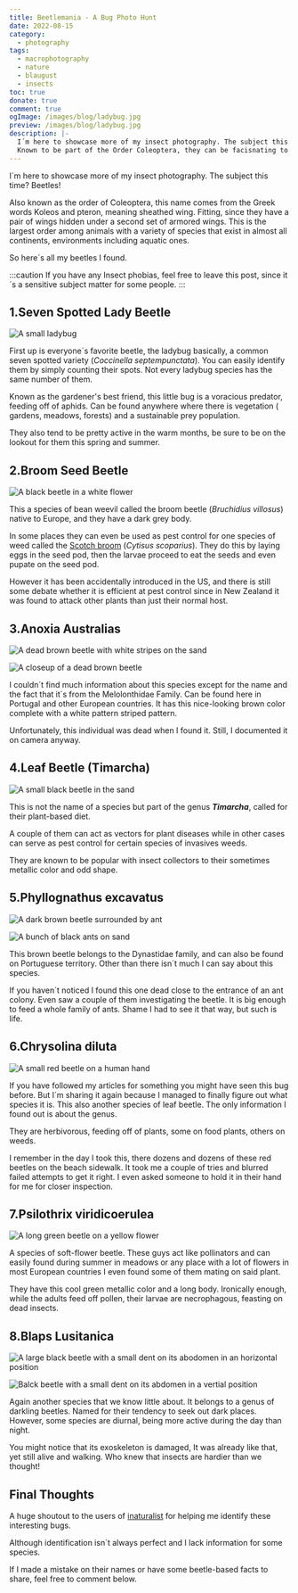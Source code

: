 ```yaml
---
title: Beetlemania - A Bug Photo Hunt
date: 2022-08-15
category:
  - photography
tags:
  - macrophotography
  - nature
  - blaugust
  - insects
toc: true
donate: true
comment: true
ogImage: /images/blog/ladybug.jpg
preview: /images/blog/ladybug.jpg
description: |-
  I´m here to showcase more of my insect photography. The subject this time? Beetles!
  Known to be part of the Order Coleoptera, they can be facisnating to watch.
---
```


I´m here to showcase more of my insect photography. The subject this time? Beetles!

Also known as the order of Coleoptera, this name comes from the Greek words Koleos and pteron, meaning sheathed wing. Fitting, since they have a pair of wings hidden under a second set of armored wings. This is the largest order among animals with a variety of species that exist in almost all continents, environments including aquatic ones.

So here´s all my beetles I found.

:::caution
If you have any Insect phobias, feel free to leave this post, since it´s a sensitive subject matter for some people.
:::

## 1.Seven Spotted Lady Beetle


![A small ladybug ](/images/blog/ladybug.jpg)


First up is everyone´s favorite beetle, the ladybug basically, a common seven spotted variety (*Coccinella septempunctata*). You can easily identify them by simply counting their spots. Not every ladybug species has the same number of them.

Known as the gardener's best friend, this little bug is a voracious predator, feeding off of aphids. Can be found anywhere where there is vegetation ( gardens, meadows, forests) and a sustainable prey population.

They also tend to be pretty active in the warm months, be sure to be on the lookout for them this spring and summer.

## 2.Broom Seed Beetle


![A black beetle in a white flower](/images/2022/blackbeetleonflower.jpg)


This a species of bean weevil called the broom beetle (*Bruchidius villosus*) native to Europe, and they have a dark grey body. 

In some places they can even be used as pest control for one species of weed called the [Scotch broom](https://en.wikipedia.org/wiki/Cytisus_scoparius) (_Cytisus scoparius_). They do this by laying eggs in the seed pod, then the larvae proceed to eat the seeds and even pupate on the seed pod.

However it has been accidentally introduced in the US, and there is still some debate whether it is efficient at pest control since in New Zealand it was found to attack other plants than just their normal host.

## 3.Anoxia Australias


![A dead brown beetle with white stripes on the sand](/images/2022/brownbettlesand.jpeg)


![A closeup of a dead brown beetle](/images/2022/brownbeetlesand.jpeg)



I couldn´t find much information about this species except for the name and the fact that it´s from the Melolonthidae Family. Can be found here in Portugal and other European countries. It has this nice-looking brown color complete with a white pattern striped pattern.

Unfortunately, this individual was dead when I found it. Still, I documented it on camera anyway.

## 4.Leaf Beetle (Timarcha)


![A small black beetle in the sand](/images/2022/blackbeetlesand.jpeg)

This is not the name of a species but part of the genus ***Timarcha***, called for their plant-based diet.

A couple of them can act as vectors for plant diseases while in other cases can serve as pest control for certain species of invasives weeds.

They are known to be popular with insect collectors to their sometimes metallic color and odd shape.

## 5.Phyllognathus excavatus


![A dark brown beetle surrounded by ant](/images/2022/deadbeetle.jpg)

![A bunch of black ants on sand](/images/2022/antsonbeach.jpg)

This brown beetle belongs to the Dynastidae family, and can also be found on Portuguese territory. Other than there isn´t much I can say about this species.

If you haven´t noticed I found this one dead close to the entrance of an ant colony. Even saw a couple of them investigating the beetle. It is big enough to feed a whole family of ants. Shame I had to see it that way, but such is life.

## 6.Chrysolina diluta


![A small red beetle on a human hand](/images/2022/redbeetle.jpeg)


If you have followed my articles for something you might have seen this bug before. But I´m sharing it again because I managed to finally figure out what species it is. This also another species of leaf beetle. The only information I found out is about the genus.

They are herbivorous, feeding off of plants, some on food plants, others on weeds.

I remember in the day I took this, there dozens and dozens of these red beetles on the beach sidewalk. It took me a couple of tries and blurred failed attempts to get it right. I even asked someone to hold it in their hand for me for closer inspection.

## 7.Psilothrix viridicoerulea


![A long green beetle on a yellow flower](/images/2022/greenbeetleflower.jpg)

A species of soft-flower beetle. These guys act like pollinators and can easily found during summer in meadows or any place with a lot of flowers in most European countries I even found some of them mating on said plant.

They have this cool green metallic color and a long body. Ironically enough, while the adults feed off pollen, their larvae are necrophagous, feasting on dead insects.

## 8.Blaps Lusitanica


![A large black beetle with a small dent on its abodomen in an horizontal position](/images/2022/largebeeltesmudge.jpg)

![Balck beetle with a small dent on its abdomen in a vertial position](/images/2022/smashed%20beetle.jpg#center)



Again another species that we know little about. It belongs to a genus of darkling beetles. Named for their tendency to seek out dark places. However, some species are diurnal, being more active during the day than night.

You might notice that its exoskeleton is damaged, It was already like that, yet still alive and walking. Who knew that insects are hardier than we thought!

## Final Thoughts

A huge shoutout to the users of [inaturalist](https://www.inaturalist.org/home) for helping me identify these interesting bugs.

Although identification isn´t always perfect and I lack information for some species.

If I made a mistake on their names or have some beetle-based facts to share, feel free to comment below.


